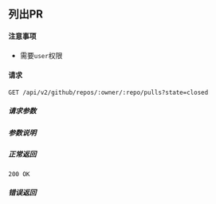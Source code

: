 ## 列出PR

#### 注意事项

- 需要`user`权限

#### 请求

```
GET /api/v2/github/repos/:owner/:repo/pulls?state=closed
```

##### 请求参数

##### 参数说明

##### 正常返回

```
200 OK
```

##### 错误返回

